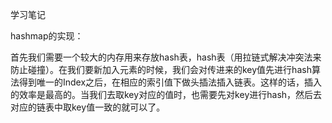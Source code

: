 学习笔记

hashmap的实现：

​	首先我们需要一个较大的内存用来存放hash表，hash表（用拉链式解决冲突法来防止碰撞）。在我们要新加入元素的时候，我们会对传进来的key值先进行hash算法得到唯一的Index之后，在相应的索引值下做头插法插入链表。这样的话，插入的效率是最高的。当我们去取key对应的值时，也需要先对key进行hash，然后去对应的链表中取key值一致的就可以了。
